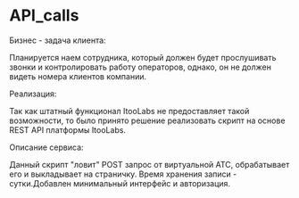# API_calls

Бизнес - задача клиента: 

Планируется наем сотрудника, который должен будет прослушивать звонки и контролировать работу операторов, однако, он не должен видеть номера клиентов компании.

Реализация: 

Так как штатный функционал ItooLabs не предоставляет такой возможности, то было принято решение реализовать скрипт на основе REST API платформы ItooLabs. 

Описание сервиса: 

Данный скрипт "ловит" POST запрос от виртуальной АТС, обрабатывает его и выкладывает на страничку. Время хранения записи - сутки.Добавлен минимальный интерфейс и авторизация.
